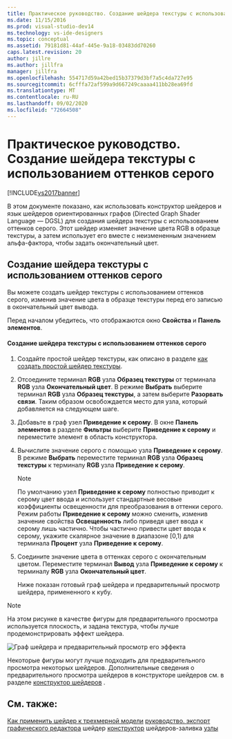 ```yaml
---
title: Практическое руководство. Создание шейдера текстуры с использованием оттенков серого | Документы Майкрософт
ms.date: 11/15/2016
ms.prod: visual-studio-dev14
ms.technology: vs-ide-designers
ms.topic: conceptual
ms.assetid: 79181d81-44af-445e-9a18-03483dd70260
caps.latest.revision: 20
author: jillre
ms.author: jillfra
manager: jillfra
ms.openlocfilehash: 554717d59a42bed15b37379d3bf7a5c4da727e95
ms.sourcegitcommit: 6cfffa72af599a9d667249caaaa411bb28ea69fd
ms.translationtype: MT
ms.contentlocale: ru-RU
ms.lasthandoff: 09/02/2020
ms.locfileid: "72664508"
---
```

# <a name="how-to-create-a-grayscale-texture-shader"></a>Практическое руководство. Создание шейдера текстуры с использованием оттенков серого
[!INCLUDE[vs2017banner](../includes/vs2017banner.md)]

В этом документе показано, как использовать конструктор шейдеров и язык шейдеров ориентированных графов (Directed Graph Shader Language — DGSL) для создания шейдера текстуры с использованием оттенков серого. Этот шейдер изменяет значение цвета RGB в образце текстуры, а затем использует его вместе с неизмененным значением альфа-фактора, чтобы задать окончательный цвет.

## <a name="creating-a-grayscale-texture-shader"></a>Создание шейдера текстуры с использованием оттенков серого
 Вы можете создать шейдер текстуры с использованием оттенков серого, изменив значение цвета в образце текстуры перед его записью в окончательный цвет вывода.

 Перед началом убедитесь, что отображаются окно **Свойства** и **Панель элементов**.

#### <a name="to-create-a-grayscale-texture-shader"></a>Создание шейдера текстуры с использованием оттенков серого

1. Создайте простой шейдер текстуры, как описано в разделе [как создать простой шейдер текстуры](../designers/how-to-create-a-basic-texture-shader.md).

2. Отсоедините терминал **RGB** узла **Образец текстуры** от терминала **RGB** узла **Окончательный цвет**. В режиме **Выбрать** выберите терминал **RGB** узла **Образец текстуры**, а затем выберите **Разорвать связи**. Таким образом освобождается место для узла, который добавляется на следующем шаге.

3. Добавьте в граф узел **Приведение к серому**. В окне **Панель элементов** в разделе **Фильтры** выберите **Приведение к серому** и переместите элемент в область конструктора.

4. Вычислите значение серого с помощью узла **Приведение к серому**. В режиме **Выбрать** переместите терминал **RGB** узла **Образец текстуры** к терминалу **RGB** узла **Приведение к серому**.

   > [!NOTE]
   > По умолчанию узел **Приведение к серому** полностью приводит к серому цвет ввода и использует стандартные весовые коэффициенты освещенности для преобразования в оттенки серого. Режим работы **Приведение к серому** можно сменить, изменив значение свойства **Освещенность** либо приведя цвет ввода к серому лишь частично. Чтобы частично привести цвет ввода к серому, укажите скалярное значение в диапазоне [0,1) для терминала **Процент** узла **Приведение к серому**.

5. Соедините значение цвета в оттенках серого с окончательным цветом. Переместите терминал **Вывод** узла **Приведение к серому** к терминалу **RGB** узла **Окончательный цвет**.

   Ниже показан готовый граф шейдера и предварительный просмотр шейдера, примененного к кубу.

> [!NOTE]
> На этом рисунке в качестве фигуры для предварительного просмотра используется плоскость, и задана текстура, чтобы лучше продемонстрировать эффект шейдера.

 ![Граф шейдера и предварительный просмотр его эффекта](../designers/media/digit-grayscale-effect.png "Цифра — в оттенках серого")

 Некоторые фигуры могут лучше подходить для предварительного просмотра некоторых шейдеров. Дополнительные сведения о предварительного просмотра шейдеров в конструкторе шейдеров см. в разделе [конструктор шейдеров](../designers/shader-designer.md) .

## <a name="see-also"></a>См. также:
 [Как применить шейдер к трехмерной модели](../designers/how-to-apply-a-shader-to-a-3-d-model.md) [руководство. экспорт](../designers/how-to-export-a-shader.md) [графического редактора](../designers/image-editor.md) шейдер [конструктор](../designers/shader-designer.md) шейдеров-заливка [узлы](../designers/shader-designer-nodes.md)
